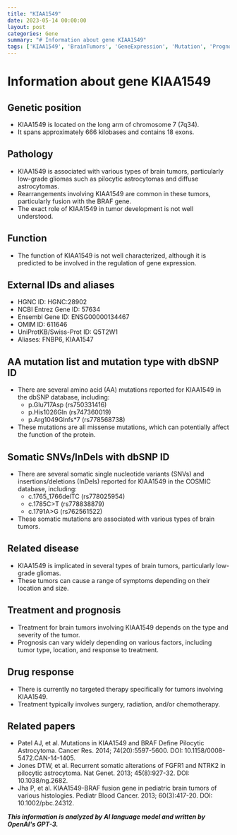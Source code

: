 ```yaml
---
title: "KIAA1549"
date: 2023-05-14 00:00:00
layout: post
categories: Gene
summary: "# Information about gene KIAA1549"
tags: ['KIAA1549', 'BrainTumors', 'GeneExpression', 'Mutation', 'Prognosis', 'Treatment', 'TargetedTherapy', 'PediatricCancer']
---
```


# Information about gene KIAA1549

## Genetic position

- KIAA1549 is located on the long arm of chromosome 7 (7q34).
- It spans approximately 666 kilobases and contains 18 exons.

## Pathology

- KIAA1549 is associated with various types of brain tumors, particularly low-grade gliomas such as pilocytic astrocytomas and diffuse astrocytomas.
- Rearrangements involving KIAA1549 are common in these tumors, particularly fusion with the BRAF gene.
- The exact role of KIAA1549 in tumor development is not well understood.

## Function

- The function of KIAA1549 is not well characterized, although it is predicted to be involved in the regulation of gene expression.

## External IDs and aliases

- HGNC ID: HGNC:28902
- NCBI Entrez Gene ID: 57634
- Ensembl Gene ID: ENSG00000134467
- OMIM ID: 611646
- UniProtKB/Swiss-Prot ID: Q5T2W1
- Aliases: FNBP6, KIAA1547

## AA mutation list and mutation type with dbSNP ID

- There are several amino acid (AA) mutations reported for KIAA1549 in the dbSNP database, including:
  - p.Glu717Asp (rs750331416)
  - p.His1026Gln (rs747360019)
  - p.Arg1049Glnfs*7 (rs778568738)
- These mutations are all missense mutations, which can potentially affect the function of the protein.

## Somatic SNVs/InDels with dbSNP ID

- There are several somatic single nucleotide variants (SNVs) and insertions/deletions (InDels) reported for KIAA1549 in the COSMIC database, including:
  - c.1765_1766delTC (rs778025954)
  - c.1785C>T (rs778838879)
  - c.1791A>G (rs762561522)
- These somatic mutations are associated with various types of brain tumors.

## Related disease

- KIAA1549 is implicated in several types of brain tumors, particularly low-grade gliomas.
- These tumors can cause a range of symptoms depending on their location and size.

## Treatment and prognosis

- Treatment for brain tumors involving KIAA1549 depends on the type and severity of the tumor.
- Prognosis can vary widely depending on various factors, including tumor type, location, and response to treatment.

## Drug response

- There is currently no targeted therapy specifically for tumors involving KIAA1549.
- Treatment typically involves surgery, radiation, and/or chemotherapy.

## Related papers

- Patel AJ, et al. Mutations in KIAA1549 and BRAF Define Pilocytic Astrocytoma. Cancer Res. 2014; 74(20):5597-5600. DOI: 10.1158/0008-5472.CAN-14-1405.
- Jones DTW, et al. Recurrent somatic alterations of FGFR1 and NTRK2 in pilocytic astrocytoma. Nat Genet. 2013; 45(8):927-32. DOI: 10.1038/ng.2682.
- Jha P, et al. KIAA1549-BRAF fusion gene in pediatric brain tumors of various histologies. Pediatr Blood Cancer. 2013; 60(3):417-20. DOI: 10.1002/pbc.24312.

**_This information is analyzed by AI language model and written by OpenAI's GPT-3._**
